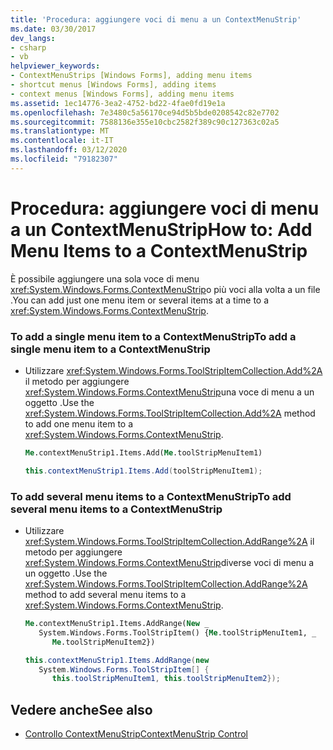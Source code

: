 ```yaml
---
title: 'Procedura: aggiungere voci di menu a un ContextMenuStrip'
ms.date: 03/30/2017
dev_langs:
- csharp
- vb
helpviewer_keywords:
- ContextMenuStrips [Windows Forms], adding menu items
- shortcut menus [Windows Forms], adding items
- context menus [Windows Forms], adding menu items
ms.assetid: 1ec14776-3ea2-4752-bd22-4fae0fd19e1a
ms.openlocfilehash: 7e3480c5a56170ce94d5b5bde0208542c82e7702
ms.sourcegitcommit: 7588136e355e10cbc2582f389c90c127363c02a5
ms.translationtype: MT
ms.contentlocale: it-IT
ms.lasthandoff: 03/12/2020
ms.locfileid: "79182307"
---
```

# <a name="how-to-add-menu-items-to-a-contextmenustrip"></a><span data-ttu-id="bcd92-102">Procedura: aggiungere voci di menu a un ContextMenuStrip</span><span class="sxs-lookup"><span data-stu-id="bcd92-102">How to: Add Menu Items to a ContextMenuStrip</span></span>
<span data-ttu-id="bcd92-103">È possibile aggiungere una sola voce di menu <xref:System.Windows.Forms.ContextMenuStrip>o più voci alla volta a un file .</span><span class="sxs-lookup"><span data-stu-id="bcd92-103">You can add just one menu item or several items at a time to a <xref:System.Windows.Forms.ContextMenuStrip>.</span></span>  
  
### <a name="to-add-a-single-menu-item-to-a-contextmenustrip"></a><span data-ttu-id="bcd92-104">To add a single menu item to a ContextMenuStrip</span><span class="sxs-lookup"><span data-stu-id="bcd92-104">To add a single menu item to a ContextMenuStrip</span></span>  
  
- <span data-ttu-id="bcd92-105">Utilizzare <xref:System.Windows.Forms.ToolStripItemCollection.Add%2A> il metodo per aggiungere <xref:System.Windows.Forms.ContextMenuStrip>una voce di menu a un oggetto .</span><span class="sxs-lookup"><span data-stu-id="bcd92-105">Use the <xref:System.Windows.Forms.ToolStripItemCollection.Add%2A> method to add one menu item to a <xref:System.Windows.Forms.ContextMenuStrip>.</span></span>  
  
    ```vb  
    Me.contextMenuStrip1.Items.Add(Me.toolStripMenuItem1)  
    ```  
  
    ```csharp  
    this.contextMenuStrip1.Items.Add(toolStripMenuItem1);  
    ```  
  
### <a name="to-add-several-menu-items-to-a-contextmenustrip"></a><span data-ttu-id="bcd92-106">To add several menu items to a ContextMenuStrip</span><span class="sxs-lookup"><span data-stu-id="bcd92-106">To add several menu items to a ContextMenuStrip</span></span>  
  
- <span data-ttu-id="bcd92-107">Utilizzare <xref:System.Windows.Forms.ToolStripItemCollection.AddRange%2A> il metodo per aggiungere <xref:System.Windows.Forms.ContextMenuStrip>diverse voci di menu a un oggetto .</span><span class="sxs-lookup"><span data-stu-id="bcd92-107">Use the <xref:System.Windows.Forms.ToolStripItemCollection.AddRange%2A> method to add several menu items to a <xref:System.Windows.Forms.ContextMenuStrip>.</span></span>  
  
    ```vb  
    Me.contextMenuStrip1.Items.AddRange(New _  
       System.Windows.Forms.ToolStripItem() {Me.toolStripMenuItem1, _  
          Me.toolStripMenuItem2})  
    ```  
  
    ```csharp  
    this.contextMenuStrip1.Items.AddRange(new
       System.Windows.Forms.ToolStripItem[] {  
          this.toolStripMenuItem1, this.toolStripMenuItem2});  
    ```  
  
## <a name="see-also"></a><span data-ttu-id="bcd92-108">Vedere anche</span><span class="sxs-lookup"><span data-stu-id="bcd92-108">See also</span></span>

- [<span data-ttu-id="bcd92-109">Controllo ContextMenuStrip</span><span class="sxs-lookup"><span data-stu-id="bcd92-109">ContextMenuStrip Control</span></span>](contextmenustrip-control.md)
